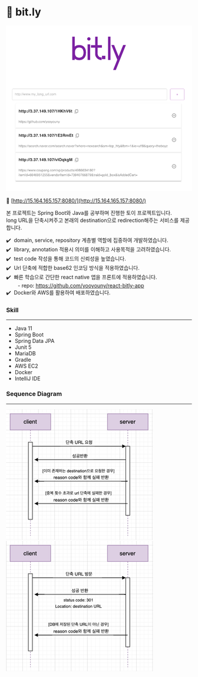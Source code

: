 # 💜 bit.ly

![img.png](img.png)  

🔗 [http://15.164.165.157:8080/](http://15.164.165.157:8080/)

본 프로젝트는 Spring Boot와 Java를 공부하며 진행한 토이 프로젝트입니다.  
long URL을 단축시켜주고 본래의 destination으로 redirection해주는 서비스를 제공합니다.

✔️  domain, service, repository 계층별 역할에 집중하여 개발하였습니다.  
✔️  library, annotation 적용시 의미를 이해하고 사용목적을 고려하였습니다.  
✔️  test code 작성을 통해 코드의 신뢰성을 높였습니다.  
✔️  Url 단축에 적합한 base62 인코딩 방식을 적용하였습니다.  
✔️  빠른 학습으로 간단한 react native 앱을 프론트에 적용하였습니다.   
            - repo: https://github.com/yooyouny/react-bitly-app  
✔️  Docker와 AWS를 활용하여 배포하였습니다.

### Skill

---
- Java 11
- Spring Boot
- Spring Data JPA
- Junit 5
- MariaDB
- Gradle
- AWS EC2
- Docker
- IntelliJ IDE


### Sequence Diagram

---
![image2.png](image2.png)
![image3.png](image3.png)




